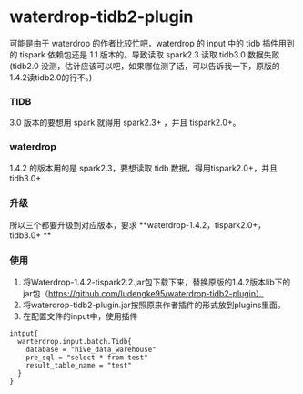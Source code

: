 # waterdrop-tidb2-plugin
可能是由于 waterdrop 的作者比较忙吧，waterdrop 的 input 中的 tidb 插件用到的 tispark 依赖包还是 1.1 版本的。导致读取 spark2.3 读取 tidb3.0 数据失败(tidb2.0 没测，估计应该可以吧，如果哪位测了话，可以告诉我一下，原版的1.4.2读tidb2.0的行不。)

### TIDB
  3.0 版本的要想用 spark 就得用 spark2.3+ ，并且 tispark2.0+。
### waterdrop
  1.4.2 的版本用的是 spark2.3，要想读取 tidb 数据，得用tispark2.0+，并且 tidb3.0+
  
### 升级
  所以三个都要升级到对应版本，要求 **waterdrop-1.4.2，tispark2.0+，tidb3.0+ **
  
### 使用
  1. 将Waterdrop-1.4.2-tispark2.2.jar包下载下来，替换原版的1.4.2版本lib下的jar包（https://github.com/ludengke95/waterdrop-tidb2-plugin）
  2. 将waterdrop-tidb2-plugin.jar按照原来作者插件的形式放到plugins里面。
  3. 在配置文件的input中，使用插件
  ```
  intput{
    warterdrop.input.batch.Tidb{
      database = "hive_data_warehouse"
      pre_sql = "select * from test"
      result_table_name = "test"
    }
  }
  ```
